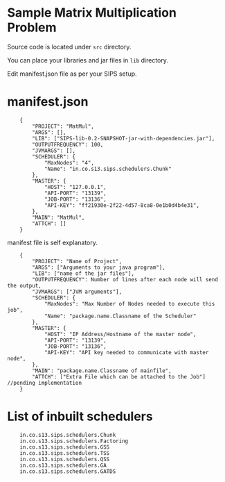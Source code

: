# Sample Matrix Multiplication Problem

Source code is located under `src` directory.

You can place your libraries and jar files in `lib` directory.

Edit manifest.json file as per your SIPS setup.

# manifest.json

        {
            "PROJECT": "MatMul",
            "ARGS": [],
            "LIB": ["SIPS-lib-0.2-SNAPSHOT-jar-with-dependencies.jar"],
            "OUTPUTFREQUENCY": 100,
            "JVMARGS": [],
            "SCHEDULER": {
                "MaxNodes": "4",
                "Name": "in.co.s13.sips.schedulers.Chunk"
            },
            "MASTER": {
                "HOST": "127.0.0.1",
                "API-PORT": "13139",
                "JOB-PORT": "13136",
                "API-KEY": "ff21930e-2f22-4d57-8ca8-0e1b0d4b4e31",
            },
            "MAIN": "MatMul",
            "ATTCH": []
        }


manifest file is self explanatory.


        {
            "PROJECT": "Name of Project",
            "ARGS": ["Arguments to your java program"],
            "LIB": ["name of the jar files"],
            "OUTPUTFREQUENCY": Number of lines after each node will send the output,
            "JVMARGS": ["JVM arguments"],
            "SCHEDULER": {
                "MaxNodes": "Max Number of Nodes needed to execute this job",
                "Name": "package.name.Classname of the Scheduler"
            },
            "MASTER": {
                "HOST": "IP Address/Hostname of the master node",
                "API-PORT": "13139",
                "JOB-PORT": "13136",
                "API-KEY": "API key needed to communicate with master node",
            },
            "MAIN": "package.name.Classname of mainfile",
            "ATTCH": ["Extra File which can be attached to the Job"] //pending implementation
        }


# List of inbuilt schedulers

        in.co.s13.sips.schedulers.Chunk
        in.co.s13.sips.schedulers.Factoring
        in.co.s13.sips.schedulers.GSS
        in.co.s13.sips.schedulers.TSS
        in.co.s13.sips.schedulers.QSS
        in.co.s13.sips.schedulers.GA
        in.co.s13.sips.schedulers.GATDS


